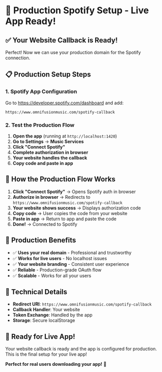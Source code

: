 # 🚀 Production Spotify Setup - Live App Ready!

## ✅ **Your Website Callback is Ready!**

Perfect! Now we can use your production domain for the Spotify connection.

## 📋 **Production Setup Steps**

### 1. **Spotify App Configuration**
Go to https://developer.spotify.com/dashboard and add:
```
https://www.omnifusionmusic.com/spotify-callback
```

### 2. **Test the Production Flow**
1. **Open the app** (running at `http://localhost:1420`)
2. **Go to Settings** → **Music Services**
3. **Click "Connect Spotify"**
4. **Complete authorization in browser**
5. **Your website handles the callback**
6. **Copy code and paste in app**

## 🎯 **How the Production Flow Works**

1. **Click "Connect Spotify"** → Opens Spotify auth in browser
2. **Authorize in browser** → Redirects to `https://www.omnifusionmusic.com/spotify-callback`
3. **Your website shows success** → Displays authorization code
4. **Copy code** → User copies the code from your website
5. **Paste in app** → Return to app and paste the code
6. **Done!** → Connected to Spotify

## 🎵 **Production Benefits**

- ✅ **Uses your real domain** - Professional and trustworthy
- ✅ **Works for live users** - No localhost issues
- ✅ **Your website branding** - Consistent user experience
- ✅ **Reliable** - Production-grade OAuth flow
- ✅ **Scalable** - Works for all your users

## 🔧 **Technical Details**

- **Redirect URI**: `https://www.omnifusionmusic.com/spotify-callback`
- **Callback Handler**: Your website
- **Token Exchange**: Handled by the app
- **Storage**: Secure localStorage

## 🚀 **Ready for Live App!**

Your website callback is ready and the app is configured for production. This is the final setup for your live app!

**Perfect for real users downloading your app!** 🎵 